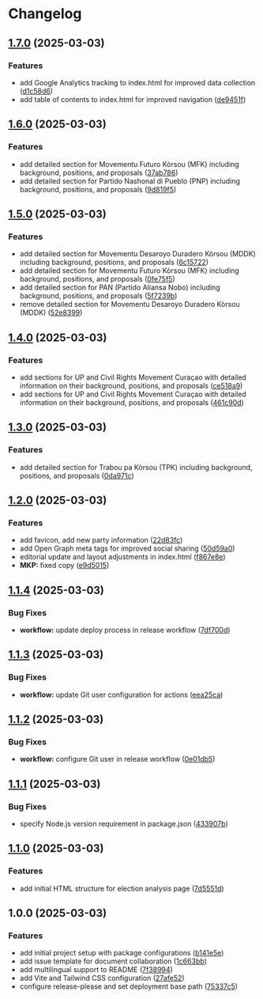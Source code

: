 # Changelog

## [1.7.0](https://github.com/rvanbaalen/curacao-election-2025/compare/curacao-election-2025-v1.6.0...curacao-election-2025-v1.7.0) (2025-03-03)


### Features

* add Google Analytics tracking to index.html for improved data collection ([d1c58d6](https://github.com/rvanbaalen/curacao-election-2025/commit/d1c58d652e7eb028eaa1e54285ca5af9830f6292))
* add table of contents to index.html for improved navigation ([de9451f](https://github.com/rvanbaalen/curacao-election-2025/commit/de9451fbada13bdb810585b8896efe38aaceb0cb))

## [1.6.0](https://github.com/rvanbaalen/curacao-election-2025/compare/curacao-election-2025-v1.5.0...curacao-election-2025-v1.6.0) (2025-03-03)


### Features

* add detailed section for Movementu Futuro Kòrsou (MFK) including background, positions, and proposals ([37ab786](https://github.com/rvanbaalen/curacao-election-2025/commit/37ab78609d37b660d60470686c4f6e0c5b02d571))
* add detailed section for Partido Nashonal di Pueblo (PNP) including background, positions, and proposals ([9d819f5](https://github.com/rvanbaalen/curacao-election-2025/commit/9d819f56c6b8a2d7b2de9be734e6edf95f32168d))

## [1.5.0](https://github.com/rvanbaalen/curacao-election-2025/compare/curacao-election-2025-v1.4.0...curacao-election-2025-v1.5.0) (2025-03-03)


### Features

* add detailed section for Movementu Desaroyo Duradero Kòrsou (MDDK) including background, positions, and proposals ([6c15722](https://github.com/rvanbaalen/curacao-election-2025/commit/6c157228a3c1f38bd68aeb9dbb5834b3d52c0803))
* add detailed section for Movementu Futuro Kòrsou (MFK) including background, positions, and proposals ([0fe75f5](https://github.com/rvanbaalen/curacao-election-2025/commit/0fe75f5cbb3b1a14e88b2c07b92dea7dcaa960e1))
* add detailed section for PAN (Partido Aliansa Nobo) including background, positions, and proposals ([5f7239b](https://github.com/rvanbaalen/curacao-election-2025/commit/5f7239b19fde2fde6ac7a9979e5c6daed6896490))
* remove detailed section for Movementu Desaroyo Duradero Kòrsou (MDDK) ([52e8399](https://github.com/rvanbaalen/curacao-election-2025/commit/52e83993b2a68b8f9888af597a827360d74a0cc3))

## [1.4.0](https://github.com/rvanbaalen/curacao-election-2025/compare/curacao-election-2025-v1.3.0...curacao-election-2025-v1.4.0) (2025-03-03)


### Features

* add sections for UP and Civil Rights Movement Curaçao with detailed information on their background, positions, and proposals ([ce518a9](https://github.com/rvanbaalen/curacao-election-2025/commit/ce518a96b6702059d00cd13e8503aa28440d59ba))
* add sections for UP and Civil Rights Movement Curaçao with detailed information on their background, positions, and proposals ([461c90d](https://github.com/rvanbaalen/curacao-election-2025/commit/461c90dd135ed0156b0a526de87e63728ae7820d))

## [1.3.0](https://github.com/rvanbaalen/curacao-election-2025/compare/curacao-election-2025-v1.2.0...curacao-election-2025-v1.3.0) (2025-03-03)


### Features

* add detailed section for Trabou pa Kòrsou (TPK) including background, positions, and proposals ([0da971c](https://github.com/rvanbaalen/curacao-election-2025/commit/0da971c4afe386dbc5c13ffd65b7b08af3fa607f))

## [1.2.0](https://github.com/rvanbaalen/curacao-election-2025/compare/curacao-election-2025-v1.1.4...curacao-election-2025-v1.2.0) (2025-03-03)


### Features

* add favicon, add new party information ([22d83fc](https://github.com/rvanbaalen/curacao-election-2025/commit/22d83fc8f55ef6f3294d39da9a4348049cf6ceda))
* add Open Graph meta tags for improved social sharing ([50d59a0](https://github.com/rvanbaalen/curacao-election-2025/commit/50d59a095462568ded27b9223ab12856587e0278))
* editorial update and layout adjustments in index.html ([f867e8e](https://github.com/rvanbaalen/curacao-election-2025/commit/f867e8ecdb673f8d3c967bb5f0b6dbd42d5de396))
* **MKP:** fixed copy ([e9d5015](https://github.com/rvanbaalen/curacao-election-2025/commit/e9d5015d0bc726e8d3a76dc343fd1dc8e9e0d4ec))

## [1.1.4](https://github.com/rvanbaalen/curacao-election-2025/compare/curacao-election-2025-v1.1.3...curacao-election-2025-v1.1.4) (2025-03-03)


### Bug Fixes

* **workflow:** update deploy process in release workflow ([7df700d](https://github.com/rvanbaalen/curacao-election-2025/commit/7df700d6c540049774286b200351842c731abb59))

## [1.1.3](https://github.com/rvanbaalen/curacao-election-2025/compare/curacao-election-2025-v1.1.2...curacao-election-2025-v1.1.3) (2025-03-03)


### Bug Fixes

* **workflow:** update Git user configuration for actions ([eea25ca](https://github.com/rvanbaalen/curacao-election-2025/commit/eea25ca4663a192b071ebd840c9982d4c03913d5))

## [1.1.2](https://github.com/rvanbaalen/curacao-election-2025/compare/curacao-election-2025-v1.1.1...curacao-election-2025-v1.1.2) (2025-03-03)


### Bug Fixes

* **workflow:** configure Git user in release workflow ([0e01db5](https://github.com/rvanbaalen/curacao-election-2025/commit/0e01db509df99a6d4a16169f65595b11550c3c02))

## [1.1.1](https://github.com/rvanbaalen/curacao-election-2025/compare/curacao-election-2025-v1.1.0...curacao-election-2025-v1.1.1) (2025-03-03)


### Bug Fixes

* specify Node.js version requirement in package.json ([433907b](https://github.com/rvanbaalen/curacao-election-2025/commit/433907beb63bc8e1248e11d76d494f09abc34494))

## [1.1.0](https://github.com/rvanbaalen/curacao-election-2025/compare/curacao-election-2025-v1.0.0...curacao-election-2025-v1.1.0) (2025-03-03)


### Features

* add initial HTML structure for election analysis page ([7d5551d](https://github.com/rvanbaalen/curacao-election-2025/commit/7d5551dbbd2483b90da8ed8e0d0b889db5771d4f))

## 1.0.0 (2025-03-03)


### Features

* add initial project setup with package configurations ([b141e5e](https://github.com/rvanbaalen/curacao-election-2025/commit/b141e5eace0e8f46766cbd10d1d92c2178128f0a))
* add issue template for document collaboration ([1c663bb](https://github.com/rvanbaalen/curacao-election-2025/commit/1c663bb66bdb41f4e09f17f86c4c7a32f53cdefc))
* add multilingual support to README ([7f38994](https://github.com/rvanbaalen/curacao-election-2025/commit/7f38994e3e27f1f3529bbb338d29114b531ff056))
* add Vite and Tailwind CSS configuration ([27afe52](https://github.com/rvanbaalen/curacao-election-2025/commit/27afe526fdffa59ef55bdd8b3e8a2ec337e75075))
* configure release-please and set deployment base path ([75337c5](https://github.com/rvanbaalen/curacao-election-2025/commit/75337c52bb56f48846ebcb3ce887b4cf7ef93d06))
